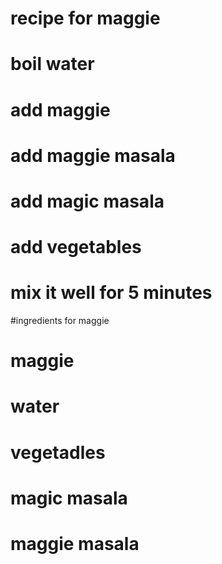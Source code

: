 # recipe for maggie
# boil water
# add maggie
# add maggie masala
# add magic masala
# add vegetables
# mix it well for 5 minutes
 
 #ingredients for maggie
 # maggie
# water
# vegetadles
# magic masala
# maggie masala
